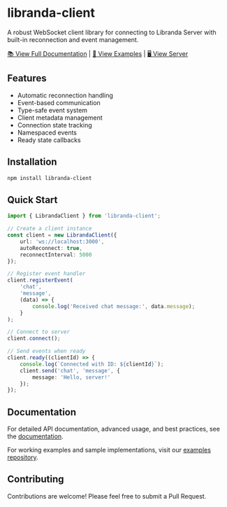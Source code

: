 # libranda-client

A robust WebSocket client library for connecting to Libranda Server with built-in reconnection and event management.

[📚 View Full Documentation](./docs.md) | [🚀 View Examples](https://github.com/Randa-Software/libranda-examples) | [🖥️ View Server](https://github.com/Randa-Software/libranda-server)

## Features

- Automatic reconnection handling
- Event-based communication
- Type-safe event system
- Client metadata management
- Connection state tracking
- Namespaced events
- Ready state callbacks

## Installation

```bash
npm install libranda-client
```

## Quick Start

```typescript
import { LibrandaClient } from 'libranda-client';

// Create a client instance
const client = new LibrandaClient({
    url: 'ws://localhost:3000',
    autoReconnect: true,
    reconnectInterval: 5000
});

// Register event handler
client.registerEvent(
    'chat',
    'message',
    (data) => {
        console.log('Received chat message:', data.message);
    }
);

// Connect to server
client.connect();

// Send events when ready
client.ready((clientId) => {
    console.log(`Connected with ID: ${clientId}`);
    client.send('chat', 'message', {
        message: 'Hello, server!'
    });
});
```

## Documentation

For detailed API documentation, advanced usage, and best practices, see the [documentation](./docs.md).

For working examples and sample implementations, visit our [examples repository](https://github.com/Randa-Software/libranda-examples).

## Contributing

Contributions are welcome! Please feel free to submit a Pull Request.
